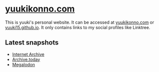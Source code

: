 # [yuukikonno.com](https://yuukikonno.com/)

This is yuuki's personal website. It can be accessed at [yuukikonno.com](https://yuukikonno.com/) or [yuuki15.github.io](https://yuuki15.github.io/). It only contains links to my social profiles like Linktree.

## Latest snapshots

* [Internet Archive](https://web.archive.org/web/20231125224041/https://yuukikonno.com/)
* [Archive.today](https://archive.today/2023.11.25-224049/https://yuukikonno.com/)
* [Megalodon](https://megalodon.jp/2023-1126-0740-53/https://yuukikonno.com:443/)
